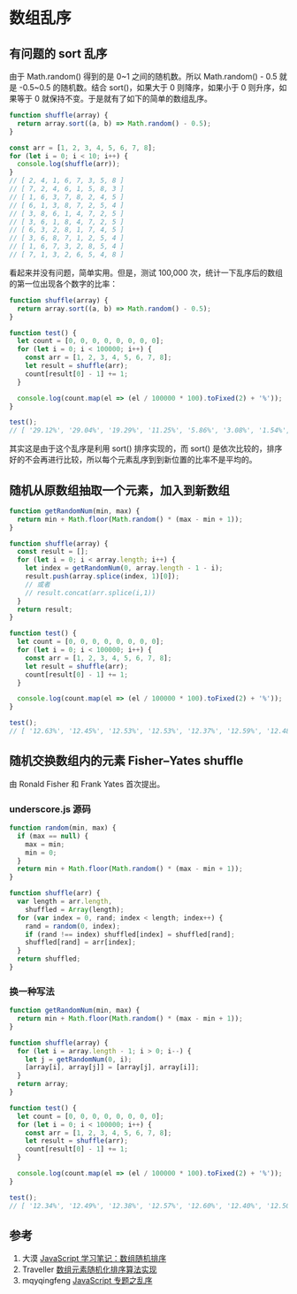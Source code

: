 # 数组乱序

## 有问题的 sort 乱序

由于 Math.random() 得到的是 0~1 之间的随机数。所以 Math.random() - 0.5 就是 -0.5~0.5 的随机数。结合 sort()，如果大于 0 则降序，如果小于 0 则升序，如果等于 0 就保持不变。于是就有了如下的简单的数组乱序。

```javascript
function shuffle(array) {
  return array.sort((a, b) => Math.random() - 0.5);
}

const arr = [1, 2, 3, 4, 5, 6, 7, 8];
for (let i = 0; i < 10; i++) {
  console.log(shuffle(arr));
}
// [ 2, 4, 1, 6, 7, 3, 5, 8 ]
// [ 7, 2, 4, 6, 1, 5, 8, 3 ]
// [ 1, 6, 3, 7, 8, 2, 4, 5 ]
// [ 6, 1, 3, 8, 7, 2, 5, 4 ]
// [ 3, 8, 6, 1, 4, 7, 2, 5 ]
// [ 3, 6, 1, 8, 4, 7, 2, 5 ]
// [ 6, 3, 2, 8, 1, 7, 4, 5 ]
// [ 3, 6, 8, 7, 1, 2, 5, 4 ]
// [ 1, 6, 7, 3, 2, 8, 5, 4 ]
// [ 7, 1, 3, 2, 6, 5, 4, 8 ]
```

看起来并没有问题，简单实用。但是，测试 100,000 次，统计一下乱序后的数组的第一位出现各个数字的比率：

```javascript
function shuffle(array) {
  return array.sort((a, b) => Math.random() - 0.5);
}

function test() {
  let count = [0, 0, 0, 0, 0, 0, 0, 0];
  for (let i = 0; i < 100000; i++) {
    const arr = [1, 2, 3, 4, 5, 6, 7, 8];
    let result = shuffle(arr);
    count[result[0] - 1] += 1;
  }

  console.log(count.map(el => (el / 100000 * 100).toFixed(2) + '%'));
}

test();
// [ '29.12%', '29.04%', '19.29%', '11.25%', '5.86%', '3.08%', '1.54%', '0.82%' ]
```

其实这是由于这个乱序是利用 sort() 排序实现的，而 sort() 是依次比较的，排序好的不会再进行比较，所以每个元素乱序到到新位置的比率不是平均的。

## 随机从原数组抽取一个元素，加入到新数组

```javascript
function getRandomNum(min, max) {
  return min + Math.floor(Math.random() * (max - min + 1));
}

function shuffle(array) {
  const result = [];
  for (let i = 0; i < array.length; i++) {
    let index = getRandomNum(0, array.length - 1 - i);
    result.push(array.splice(index, 1)[0]);
    // 或者
    // result.concat(arr.splice(i,1))
  }
  return result;
}

function test() {
  let count = [0, 0, 0, 0, 0, 0, 0, 0];
  for (let i = 0; i < 100000; i++) {
    const arr = [1, 2, 3, 4, 5, 6, 7, 8];
    let result = shuffle(arr);
    count[result[0] - 1] += 1;
  }

  console.log(count.map(el => (el / 100000 * 100).toFixed(2) + '%'));
}

test();
// [ '12.63%', '12.45%', '12.53%', '12.53%', '12.37%', '12.59%', '12.48%', '12.43%' ]
```

## 随机交换数组内的元素 Fisher–Yates shuffle

由 Ronald Fisher 和 Frank Yates 首次提出。

### underscore.js 源码

```javascript
function random(min, max) {
  if (max == null) {
    max = min;
    min = 0;
  }
  return min + Math.floor(Math.random() * (max - min + 1));
}

function shuffle(arr) {
  var length = arr.length,
    shuffled = Array(length);
  for (var index = 0, rand; index < length; index++) {
    rand = random(0, index);
    if (rand !== index) shuffled[index] = shuffled[rand];
    shuffled[rand] = arr[index];
  }
  return shuffled;
}
```

### 换一种写法

```javascript
function getRandomNum(min, max) {
  return min + Math.floor(Math.random() * (max - min + 1));
}

function shuffle(array) {
  for (let i = array.length - 1; i > 0; i--) {
    let j = getRandomNum(0, i);
    [array[i], array[j]] = [array[j], array[i]];
  }
  return array;
}

function test() {
  let count = [0, 0, 0, 0, 0, 0, 0, 0];
  for (let i = 0; i < 100000; i++) {
    const arr = [1, 2, 3, 4, 5, 6, 7, 8];
    let result = shuffle(arr);
    count[result[0] - 1] += 1;
  }

  console.log(count.map(el => (el / 100000 * 100).toFixed(2) + '%'));
}

test();
// [ '12.34%', '12.49%', '12.38%', '12.57%', '12.60%', '12.40%', '12.50%', '12.73%' ]
```

## 参考

1. 大漠 [JavaScript 学习笔记：数组随机排序](https://www.w3cplus.com/javascript/how-to-randomize-shuffle-a-javascript-array.html)
2. Traveller [数组元素随机化排序算法实现](http://div.io/topic/1610)
3. mqyqingfeng [JavaScript 专题之乱序](https://github.com/mqyqingfeng/Blog/issues/51)
